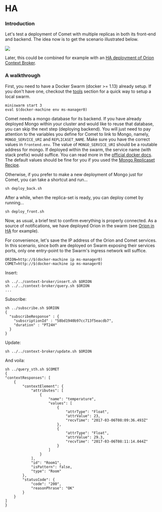 # HA

### Introduction

Let's test a deployment of Comet with multiple replicas in both its front-end and backend. The idea now is to get the scenario illustrated below.

<img src='http://g.gravizo.com/g?
digraph Cluster {
    label="Docker Swarm"
    rankdir=LR;
    compound=true;
    node [shape="record" style="filled" fillcolor=aliceblue];
    splines=line;
    "Client" [shape=oval];
    "NGSI";
    "Comet LB";
    Comet1;
    Comet2;
    Comet3;
    "Comet DB 1" [shape=egg];
    "Comet DB 2" [shape=egg];
    "Comet DB 3" [shape=egg];
    "NGSI" -> "Comet LB" [label="Notifications"];
    "Client" -> "Comet LB" [label=8666];
    "Comet LB" -> {Comet1,Comet2,Comet3};
    "Comet2" -> "Comet DB 1";
    "Comet1" -> "Comet DB 1";
    "Comet3" -> "Comet DB 1";
    "Comet DB 1" -> "Comet DB 2" [dir=both];
    "Comet DB 2" -> "Comet DB 3" [dir=both];
    "Comet DB 1" -> "Comet DB 3" [dir=both];
    {rank=same; "Comet DB 2"; "Comet DB 3"}
}
'>

Later, this could be combined for example with an [HA deployment of Orion Context Broker](../../context-broker/ha/readme.md).

### A walkthrough

First, you need to have a Docker Swarm (docker >= 1.13) already setup. If you don't have one, checkout the [tools](../../../tools/readme.md) section for a quick way to setup a local swarm.

    miniswarm start 3
    eval $(docker-machine env ms-manager0)

Comet needs a mongo database for its backend. If you have already deployed Mongo within your cluster and would like to reuse that database, you can skip the next step (deploying backend). You will just need to pay attention to the variables you define for Comet to link to Mongo, namely, ```MONGO_SERVICE_URI``` and ```REPLICASET_NAME```. Make sure you have the correct values in ```frontend.env```. The value of ```MONGO_SERVICE_URI``` should be a routable address for mongo. If deployed within the swarm, the service name (with stack prefix) would suffice. You can read more in the [official docker docs](https://docs.docker.com/docker-cloud/apps/service-links/). The default values should be fine for you if you used the [Mongo Replicaset Recipe](../../../utils/mongo-replicaset/readme.md).

Otherwise, if you prefer to make a new deployment of Mongo just for Comet, you can take a shortcut and run...

    sh deploy_back.sh

After a while, when the replica-set is ready, you can deploy comet by running...

    sh deploy_front.sh

Now, as usual, a brief test to confirm everything is properly connected. As a source of notifications, we have deployed Orion in the swarm (see [Orion in HA](../../context-broker/ha/readme.md) for example).

For convenience, let's save the IP address of the Orion and Comet services. In this scenario, since both are deployed on Swarm exposing their services ports, only one entry-point to the Swarm's ingress network will suffice.

    ORION=http://$(docker-machine ip ms-manager0)
    COMET=http://$(docker-machine ip ms-manager0)

Insert:

    sh ../../context-broker/insert.sh $ORION
    sh ../../context-broker/query.sh $ORION
    ...

Subscribe:

    sh ../subscribe.sh $ORION
    {
      "subscribeResponse" : {
        "subscriptionId" : "58bd1940b97cc713f5eacdb7",
        "duration" : "PT24H"
      }
    }

Update:

    sh ../../context-broker/update.sh $ORION

And voila:

    sh ../query_sth.sh $COMET
    {
    "contextResponses": [
        {
            "contextElement": {
                "attributes": [
                    {
                        "name": "temperature",
                        "values": [
                            {
                                "attrType": "Float",
                                "attrValue": 23,
                                "recvTime": "2017-03-06T08:09:36.493Z"
                            },
                            {
                                "attrType": "Float",
                                "attrValue": 29.3,
                                "recvTime": "2017-03-06T08:11:14.044Z"
                            }
                        ]
                    }
                ],
                "id": "Room1",
                "isPattern": false,
                "type": "Room"
            },
            "statusCode": {
                "code": "200",
                "reasonPhrase": "OK"
            }
        }
    ]
    }
